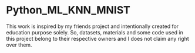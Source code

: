 # Python_ML_KNN_MNIST
This work is inspired by my friends project and intentionally created for education purpose solely. So, datasets, materials and some code used in this project belong to their respective owners and I does not claim any right over them.
